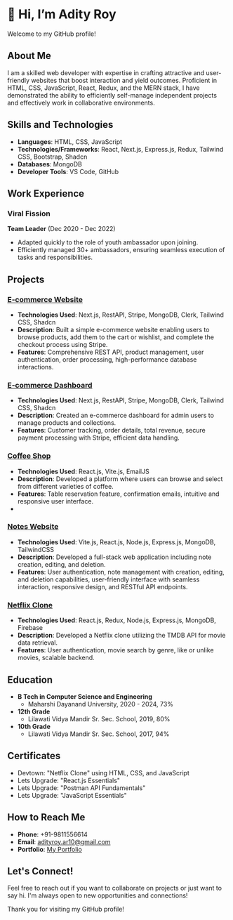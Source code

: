 # 👋 Hi, I’m Adity Roy

Welcome to my GitHub profile!

## About Me

I am a skilled web developer with expertise in crafting attractive and user-friendly websites that boost interaction and yield outcomes. Proficient in HTML, CSS, JavaScript, React, Redux, and the MERN stack, I have demonstrated the ability to efficiently self-manage independent projects and effectively work in collaborative environments.

## Skills and Technologies

- **Languages**: HTML, CSS, JavaScript
- **Technologies/Frameworks**: React, Next.js, Express.js, Redux, Tailwind CSS, Bootstrap, Shadcn
- **Databases**: MongoDB
- **Developer Tools**: VS Code, GitHub

## Work Experience

### Viral Fission
**Team Leader** (Dec 2020 - Dec 2022)
- Adapted quickly to the role of youth ambassador upon joining.
- Efficiently managed 30+ ambassadors, ensuring seamless execution of tasks and responsibilities.

## Projects

### [E-commerce Website](https://github.com/adity672roy/NC_Store)
- **Technologies Used**: Next.js, RestAPI, Stripe, MongoDB, Clerk, Tailwind CSS, Shadcn
- **Description**: Built a simple e-commerce website enabling users to browse products, add them to the cart or wishlist, and complete the checkout process using Stripe.
- **Features**: Comprehensive REST API, product management, user authentication, order processing, high-performance database interactions.

### [E-commerce Dashboard](https://github.com/adity672roy/NC_Admin_Dashboard)
- **Technologies Used**: Next.js, RestAPI, Stripe, MongoDB, Clerk, Tailwind CSS, Shadcn
- **Description**: Created an e-commerce dashboard for admin users to manage products and collections.
- **Features**: Customer tracking, order details, total revenue, secure payment processing with Stripe, efficient data handling.

### [Coffee Shop](https://github.com/adity672roy/coffee-shop)
- **Technologies Used**: React.js, Vite.js, EmailJS
- **Description**: Developed a platform where users can browse and select from different varieties of coffee.
- **Features**: Table reservation feature, confirmation emails, intuitive and responsive user interface.
- 
### [Notes Website](https://github.com/adity672roy/Task_Frontend)
- **Technologies Used**: Vite.js, React.js, Node.js, Express.js, MongoDB, TailwindCSS
- **Description**: Developed a full-stack web application including note creation, editing, and deletion.
- **Features**: User authentication, note management with creation, editing, and deletion capabilities, user-friendly interface with seamless interaction, responsive design, and RESTful API endpoints.

### [Netflix Clone](https://github.com/adity672roy/netflix-clone)
- **Technologies Used**: React.js, Redux, Node.js, Express.js, MongoDB, Firebase
- **Description**: Developed a Netflix clone utilizing the TMDB API for movie data retrieval.
- **Features**: User authentication, movie search by genre, like or unlike movies, scalable backend.

## Education

- **B Tech in Computer Science and Engineering**
  - Maharshi Dayanand University, 2020 - 2024, 73%
- **12th Grade**
  - Lilawati Vidya Mandir Sr. Sec. School, 2019, 80%
- **10th Grade**
  - Lilawati Vidya Mandir Sr. Sec. School, 2017, 94%

## Certificates

- Devtown: "Netflix Clone" using HTML, CSS, and JavaScript
- Lets Upgrade: "React.js Essentials"
- Lets Upgrade: "Postman API Fundamentals"
- Lets Upgrade: "JavaScript Essentials"

## How to Reach Me

- **Phone**: +91-9811556614
- **Email**: adityroy.ar10@gmail.com
- **Portfolio**: [My Portfolio](https://adityroy-adity672roys-projects.vercel.app)

## Let's Connect!

Feel free to reach out if you want to collaborate on projects or just want to say hi. I'm always open to new opportunities and connections!

Thank you for visiting my GitHub profile!
